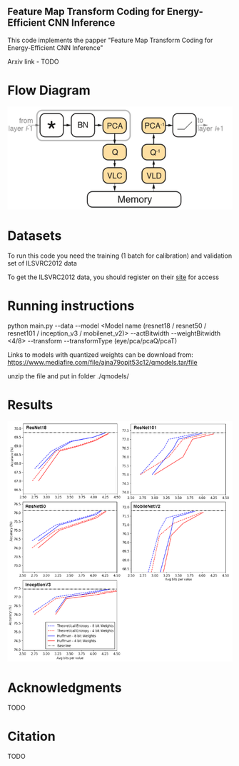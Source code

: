 ## Feature Map Transform Coding for Energy-Efficient CNN Inference



This code implements the papper "Feature Map Transform Coding for Energy-Efficient CNN Inference"

Arxiv link - TODO

# Flow Diagram

![struct](imgs/struct.PNG)



# Datasets  
  
To run this code you need the training (1 batch for calibration) and validation set of ILSVRC2012 data

To get the ILSVRC2012 data, you should register on their [site](http://www.image-net.org/download-imageurls) for access
   

# Running instructions

python main.py --data <ILSVRC2012 folder location> --model <Model name (resnet18 / resnet50 / resnet101 / inception_v3 / mobilenet_v2)>  --actBitwidth <Bits for main principal component> --weightBitwidth <4/8>  --transform --transformType (eye/pca/pcaQ/pcaT)
  
Links to models with quantized weights can be download from:
https://www.mediafire.com/file/ajna79opjt53c12/qmodels.tar/file

unzip the file and put in folder ./qmodels/

 # Results
 ![results](imgs/results.PNG)
  
# Acknowledgments  
TODO

# Citation  
TODO  
